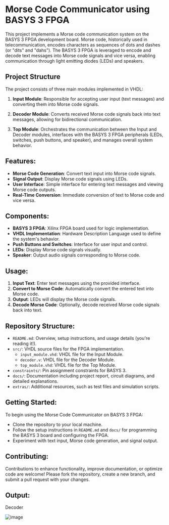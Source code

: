 # Morse Code Communicator using BASYS 3 FPGA

This project implements a Morse code communication system on the BASYS 3 FPGA development board. Morse code, historically used in telecommunication, encodes characters as sequences of dots and dashes (or "dits" and "dahs"). The BASYS 3 FPGA is leveraged to encode and decode text messages into Morse code signals and vice versa, enabling communication through light emitting diodes (LEDs) and speakers.

## Project Structure

The project consists of three main modules implemented in VHDL:

1. **Input Module**: Responsible for accepting user input (text messages) and converting them into Morse code signals.
   
2. **Decoder Module**: Converts received Morse code signals back into text messages, allowing for bidirectional communication.

3. **Top Module**: Orchestrates the communication between the Input and Decoder modules, interfaces with the BASYS 3 FPGA peripherals (LEDs, switches, push buttons, and speaker), and manages overall system behavior.

## Features:
- **Morse Code Generation**: Convert text input into Morse code signals.
- **Signal Output**: Display Morse code signals using LEDs.
- **User Interface**: Simple interface for entering text messages and viewing Morse code outputs.
- **Real-Time Conversion**: Immediate conversion of text to Morse code and vice versa.

## Components:
- **BASYS 3 FPGA**: Xilinx FPGA board used for logic implementation.
- **VHDL Implementation**: Hardware Description Language used to define the system's behavior.
- **Push Buttons and Switches**: Interface for user input and control.
- **LEDs**: Display Morse code signals visually.
- **Speaker**: Output audio signals corresponding to Morse code.

## Usage:
1. **Input Text**: Enter text messages using the provided interface.
2. **Convert to Morse Code**: Automatically convert the entered text into Morse code.
3. **Output**: LEDs will display the Morse code signals.
4. **Decode Morse Code**: Optionally, decode received Morse code signals back into text.

## Repository Structure:
- `README.md`: Overview, setup instructions, and usage details (you're reading it!).
- `src/`: VHDL source files for the FPGA implementation.
  - `input_module.vhd`: VHDL file for the Input Module.
  - `decoder.v`: VHDL file for the Decoder Module.
  - `top_module.vhd`: VHDL file for the Top Module.
- `constraints/`: Pin assignment constraints for BASYS 3.
- `docs/`: Documentation including project report, circuit diagrams, and detailed explanations.
- `extras/`: Additional resources, such as test files and simulation scripts.

## Getting Started:
To begin using the Morse Code Communicator on BASYS 3 FPGA:
- Clone the repository to your local machine.
- Follow the setup instructions in `README.md` and `docs/` for programming the BASYS 3 board and configuring the FPGA.
- Experiment with text input, Morse code generation, and signal output.

## Contributing:
Contributions to enhance functionality, improve documentation, or optimize code are welcome! Please fork the repository, create a new branch, and submit a pull request with your changes.

## Output:
Decoder

![image](https://github.com/user-attachments/assets/e2e3acd2-2a2f-45eb-886a-213a69bdf273)
